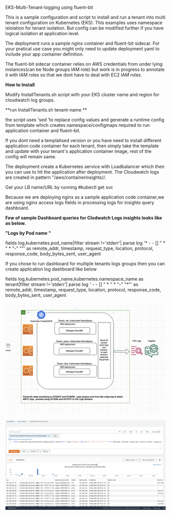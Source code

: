 EKS-Multi-Tenant-logging using fluent-bit

This is a sample configuration and script to install and run a tenant into multi tenant configuration on Kubernetes (EKS). This examples uses namespace islolation for tenant isolation. But config can be modified further if you have logical isolation at application level.

The deployment runs a sample nginx container and fluent-bit sidecar. For your pratical use case you might only need to update deployment yaml to include your app container definition.

The fluent-bit sidecar container relies on AWS credentials from under lying instances(can be Node groups IAM role) but work is in progress to annotate it with IAM roles so that we dont have to deal with EC2 IAM roles.

 **How to Install** 

Modify InstallTenants.sh script with your EKS cluster name and region for cloudwatch log groups.

**run InstallTenants.sh tenant-name **
 
the script uses \'sed \'to replace config values and generate a runtime config from template which creates namespace/configmaps required to run application container and fluent-bit.
  
If you dont need a templatised version or you have need to install different application code container for each tenant, then simply take the template and update with your tenant's application container image, rest of the config will remain same.
  
The deployment create a Kubernetes service with Loadbalancer which then you can use to hit the application after deployment. The Cloudwatch logs are created in pattern "/aws/containerinsights/<CLUSTER-NAME>/<yourChosenAppName><tenant-name>.
 
Get your LB name/URL by running #kubectl get svc <tenant-name>
  
Because we are deploying nginx as a sample application code container,we are using nginx access logs fields in processing logs for insights query dashboard.
  
**Few of sample Dashboard queries for Clodwatch Logs insights looks like as below.**
  
  **"Logs by Pod name "**
 
  fields log,kubernetes.pod_name|filter  stream !='stderr'|  parse log '* - - [] " * "  * "-" ""' as remote_addr, timestamp, request_type, location, protocol, response_code, body_bytes_sent, user_agent 

  If you chose to run dashboard for multiple tenants logs groups then you can create application log dashboard like below 
  
  fields log,kubernetes.pod_name,kubernetes.namespace_name as tenant|filter  stream !='stderr'|  parse log ' - - [] " * "  * "-" "*"' as remote_addr, timestamp, request_type, location, protocol, response_code, body_bytes_sent, user_agent 



![alt text](https://github.com/priyavartk/eks-multi-tenant-logging/blob/main/Screenshot%202021-05-24%20at%2011.29.12.png?raw=true)

![alt text](https://github.com/priyavartk/eks-multi-tenant-logging/blob/main/Screenshot%202021-05-24%20at%2010.30.17.png?raw=true)


